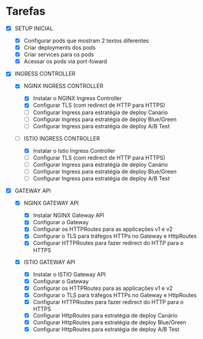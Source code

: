 # Tarefas

- [x] SETUP INICIAL

  - [x] Configurar pods que mostram 2 textos diferentes
  - [x] Criar deployments dos pods
  - [x] Criar services para os pods
  - [x] Acessar os pods via port-foward

- [x] INGRESS CONTROLLER

  - [x] NGINX INGRESS CONTROLLER

    - [x] Instalar o NGINX Ingress Controller
    - [x] Configurar TLS (com redirect de HTTP para HTTPS)
    - [ ] Configurar Ingress para estratégia de deploy Canário
    - [ ] Configurar Ingress para estratégia de deploy Blue/Green
    - [ ] Configurar Ingress para estratégia de deploy A/B Test

  - [ ] ISTIO INGRESS CONTROLLER
    - [x] Instalar o Istio Ingress Controller
    - [ ] Configurar TLS (com redirect de HTTP para HTTPS)
    - [ ] Configurar Ingress para estratégia de deploy Canário
    - [ ] Configurar Ingress para estratégia de deploy Blue/Green
    - [ ] Configurar Ingress para estratégia de deploy A/B Test

- [x] GATEWAY API

  - [x] NGINX GATEWAY API

    - [x] Instalar NGINX Gateway API
    - [x] Configurar o Gateway
    - [x] Configurar os HTTPRoutes para as applicações v1 e v2
    - [x] Configurar o TLS para tráfegos HTTPs no Gateway e HttpRoutes
    - [x] Configurar HTTPRoutes para fazer redirect do HTTP para o HTTPS

  - [x] ISTIO GATEWAY API
    - [x] Instalar o ISTIO Gateway API
    - [x] Configurar o Gateway
    - [x] Configurar os HTTPRoutes para as applicações v1 e v2
    - [x] Configurar o TLS para tráfegos HTTPs no Gateway e HttpRoutes
    - [x] Configurar HTTPRoutes para fazer redirect do HTTP para o HTTPS
    - [x] Configurar HttpRoutes para estratégia de deploy Canário
    - [x] Configurar HttpRoutes para estratégia de deploy Blue/Green
    - [x] Configurar HttpRoutes para estratégia de deploy A/B Test
